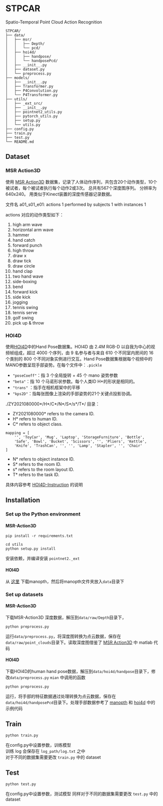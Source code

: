 # STPCAR
Spatio-Temporal Point Cloud Action Recognition

```
STPCAR/
├── data/
│   ├── msr/
│   │   ├── Depth/
│   │   └── pcd/
│   ├── hoi4d/
│   │   ├── handpose/
│   │   └── handposePcd/
│   ├── __init__.py
│   ├── dataset.py
│   └── preprocess.py
├── models/
│   ├── __init__.py
│   ├── Transformer.py
│   ├── P4Convolution.py
│   └── P4Transformer.py
├── utils/
│   ├── _ext_src/
│   ├── __init__.py
│   ├── pointnet2_utils.py
│   ├── pytorch_utils.py
│   ├── setup.py
│   └── utils.py
├── config.py
├── train.py
├── test.py
└── README.md
```

## Dataset
### MSR Action3D
使用 [MSR Action3D][msr] 数据集，记录了人体动作序列，共包含20个动作类型，10个被试者，每个被试者执行每个动作2或3次。 总共有567个深度图序列。 分辨率为640x240。 用类似于Kinect装置的深度传感器记录数据。

文件名 a01_s01_e01: actions 1 performed by subjects 1 with instances 1

actions 对应的动作类型如下：
1. high arm wave
1. horizontal arm wave
1. hammer
1. hand catch
1. forward punch
1. high throw
1. draw x
1. draw tick
1. draw circle
1. hand clap
1. two hand wave
1. side-boxing
1. bend
1. forward kick
1. side kick
1. jogging
1. tennis swing
1. tennis serve
1. golf swing
1. pick up & throw

### HOI4D
使用[HOI4D](https://www.hoi4d.top/#downLoad)中的Hand Pose数据集。HOI4D 由 2.4M RGB-D 以自我为中心的视频帧组成，超过 4000 个序列，由 9 名参与者与来自 610 个不同室内房间的 16 个类别的 800 个不同对象实例进行交互。Hand Pose数据集根据每个视频中的MANO参数呈现手部姿势。在每个文件中：`.pickle`
- `"poseCoeff"`：指 3 个全局旋转 + 45 个 mano 姿势参数
- `"beta"`：指 10 个马诺形状参数。每个人类ID H*的形状是相同的。
- `"trans"` ：指手在相机框架中的平移
- `"kps2D"`：指每张图像上渲染的手部姿势的21个关键点投影协调。

./ZY2021080000*/H*/C*/N*/S*/s*/T*/ 目录：
- ZY2021080000* refers to the camera ID.
- H* refers to human ID.
- C* refers to object class.
```
mapping = [
    '', 'ToyCar', 'Mug', 'Laptop', 'StorageFurniture', 'Bottle',
    'Safe', 'Bowl', 'Bucket', 'Scissors', '', 'Pliers', 'Kettle',
    'Knife', 'TrashCan', '', '', 'Lamp', 'Stapler', '', 'Chair'
]
```
- N* refers to object instance ID.
- S* refers to the room ID.
- s* refers to the room layout ID.
- T* refers to the task ID.

具体内容参考 [HOI4D-Instruction](https://github.com/leolyliu/HOI4D-Instructions) 的说明
## Installation 
### Set up the Python environment
#### MSR-Action3D
```
pip install -r requirements.txt

cd utils
python setup.py install
```
安装依赖，并编译安装 `pointnet2._ext`

<!-- ~~这里使用 github copilot chat 把 cuda 的代码转化为了 c++ 的代码以支持 cpu，但是没有测试过，可能会有问题~~

太多函数是使用 cuda 实现的了, 难以支持 cpu 版本 -->
#### HOI4D
从 [这里](https://github.com/hassony2/manopth) 下载manopth，然后将manopth文件夹放入`data`目录下

### Set up datasets
#### MSR-Action3D
下载MSR-Action3D 深度数据，解压到`data/raw/Depth`目录下，
```
python preprocess.py
```
运行`data/preprocess.py`，将深度图转换为点云数据，保存在`data/raw/point_clouds`目录下。读取深度图借鉴了 [MSR Action3D][msr] 中 matlab 代码

#### HOI4D
下载HOI4D的human hand pose数据，解压到`data/hoi4d/handpose`目录下，修改`data/preprocess.py` `mian` 中调用的函数
```
python preprocess.py
```
运行，将手部的特征数据通过处理转换为点云数据，保存在`data/hoi4d/handposePcd`目录下。处理手部数据参考了 [manopth](https://github.com/hassony2/manopth) 和 [hoi4d](https://github.com/leolyliu/HOI4D-Instructions) 中的示例代码

## Train
```
python train.py
```
在config.py中设置参数，训练模型    
训练 log 会保存在 `log_path/log.txt` 之中   
对于不同的数据集需要更改 `train.py` 中的 dataset 

## Test
```
python test.py
```
在config.py中设置参数，测试模型
同样对于不同的数据集需要更改 `test.py` 中的 dataset 


 [msr]:https://sites.google.com/view/wanqingli/data-sets/msr-action3d
